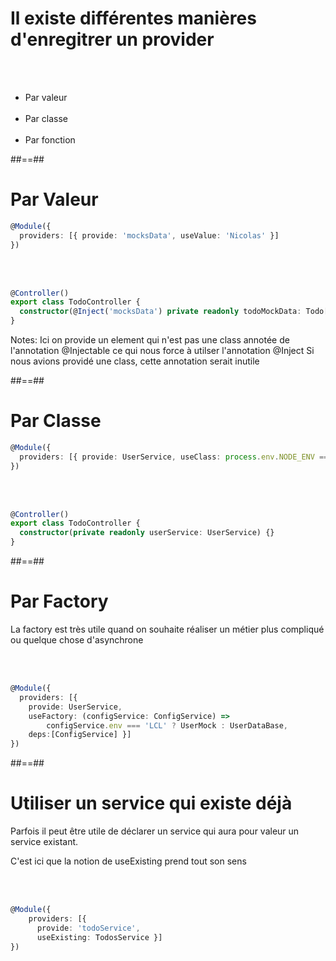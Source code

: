 # Il existe différentes manières d'enregitrer un provider
<br><br>

- Par valeur <br><br>
- Par classe <br><br>
- Par fonction

##==##

<!-- .slide: class="with-code inconsolata"-->
# Par Valeur

```typescript
@Module({
  providers: [{ provide: 'mocksData', useValue: 'Nicolas' }]  
})
```
<!-- .element: class="big-code" -->

<br><br>

```typescript
@Controller()
export class TodoController {
  constructor(@Inject('mocksData') private readonly todoMockData: Todo[]) {}
}
```
<!-- .element: class="big-code" -->
Notes:
Ici on provide un element qui n'est pas une class annotée de l'annotation @Injectable ce qui nous force à utilser l'annotation @Inject
Si nous avions providé une class, cette annotation serait inutile

##==##

<!-- .slide: class="with-code inconsolata"-->
# Par Classe

```typescript
@Module({
  providers: [{ provide: UserService, useClass: process.env.NODE_ENV === 'LCL' ? UserMock : UserDataBase }]  
})
```
<!-- .element: class="big-code" -->

<br><br>

```typescript
@Controller()
export class TodoController {
  constructor(private readonly userService: UserService) {}
}
```
<!-- .element: class="big-code" -->

##==##

<!-- .slide: class="with-code inconsolata"-->
# Par Factory
La factory est très utile quand on souhaite réaliser un métier plus compliqué ou quelque chose d'asynchrone

<br><br>
```typescript
@Module({
  providers: [{
    provide: UserService,
    useFactory: (configService: ConfigService) =>
        configService.env === 'LCL' ? UserMock : UserDataBase, 
    deps:[ConfigService] }]  
})
```
<!-- .element: class="big-code" -->

##==##

<!-- .slide: class="with-code inconsolata" --> 
# Utiliser un service qui existe déjà
Parfois il peut être utile de déclarer un service qui aura pour valeur un service existant.

C'est ici que la notion de useExisting prend tout son sens

<br><br>
```typescript
@Module({
    providers: [{
      provide: 'todoService',
      useExisting: TodosService }]
})
```
<!-- .element: class="big-code" -->
